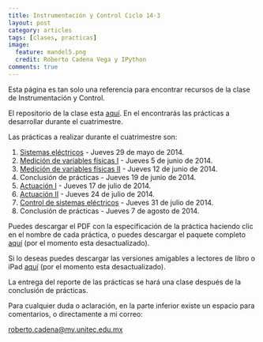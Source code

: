 ```yaml
---
title: Instrumentación y Control Ciclo 14-3
layout: post
category: articles
tags: [clases, practicas]
image: 
  feature: mandel5.png
  credit: Roberto Cadena Vega y IPython
comments: true
---
```


Esta página es tan solo una referencia para encontrar recursos de la clase de Instrumentación y Control.

El repositorio de la clase esta [aquí](https://github.com/robblack007/clase-instrumentacion-control). En el encontrarás las prácticas a desarrollar durante el cuatrimestre.

Las prácticas a realizar durante el cuatrimestre son:

1. [Sistemas eléctricos](https://github.com/robblack007/clase-instrumentacion-control/blob/master/Practicas/PDF's/Practica1.pdf?raw=true) - Jueves 29 de mayo de 2014.
2. [Medición de variables físicas I](https://github.com/robblack007/clase-instrumentacion-control/blob/master/Practicas/PDF's/Practica2.pdf?raw=true) - Jueves 5 de junio de 2014.
3. [Medición de variables físicas II](https://github.com/robblack007/clase-instrumentacion-control/blob/master/Practicas/PDF's/Practica3.pdf?raw=true) - Jueves 12 de junio de 2014.
4. Conclusión de prácticas - Jueves 19 de junio de 2014.
5. [Actuación I](https://github.com/robblack007/clase-instrumentacion-control/blob/master/Practicas/PDF's/Practica4.pdf?raw=true) - Jueves 17 de julio de 2014.
6. [Actuación II](https://github.com/robblack007/clase-instrumentacion-control/blob/master/Practicas/PDF's/Practica5.pdf?raw=true) - Jueves 24 de julio de 2014.
7. [Control de sistemas eléctricos]() - Jueves 31 de julio de 2014.
8. Conclusión de prácticas - Jueves 7 de agosto de 2014.

Puedes descargar el PDF con la especificación de la práctica haciendo clic en el nombre de cada práctica, o puedes descargar el paquete completo [aquí](https://github.com/robblack007/clase-instrumentacion-control/archive/v1.0.zip) (por el momento esta desactualizado).

Si lo deseas puedes descargar las versiones amigables a lectores de libro o iPad [aquí](https://github.com/robblack007/clase-instrumentacion-control/archive/ebook1.0.zip) (por el momento esta desactualizado). 

La entrega del reporte de las prácticas se hará una clase después de la conclusión de prácticas.

Para cualquier duda o aclaración, en la parte inferior existe un espacio para comentarios, o directamente a mi correo:

roberto.cadena@my.unitec.edu.mx